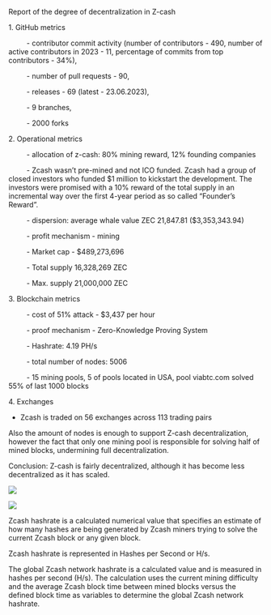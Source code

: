 ﻿Report of the degree of decentralization in Z-cash

1\. GitHub metrics

`     `- contributor commit activity (number of contributors - 490, number of active contributors in 2023 - 11, percentage of commits from top contributors - 34%),

`     `- number of pull requests - 90,

`     `- releases - 69 (latest - 23.06.2023), 

`     `- 9 branches, 

`     `- 2000 forks

2\. Operational metrics

`     `- allocation of z-cash: 80% mining reward, 12% founding companies

`     `- Zcash wasn’t pre-mined and not ICO funded. Zcash had a group of closed investors who funded $1 million to kickstart the development. The investors were promised with a 10% reward of the total supply in an incremental way over the first 4-year period as so called “Founder’s Reward”.

`     `- dispersion: average whale value ZEC 21,847.81 ($3,353,343.94)

`     `- profit mechanism - mining

`     `- Market cap - $489,273,696

`     `- Total supply 16,328,269 ZEC

`     `- Max. supply  21,000,000 ZEC

3\. Blockchain metrics

`     `- cost of 51% attack - $3,437 per hour

`     `- proof mechanism - Zero-Knowledge Proving System

`     `- Hashrate: 4.19 PH/s

`     `- total number of nodes: 5006

`     `- 15 mining pools, 5 of pools located in USA, pool viabtc.com solved 55% of last 1000 blocks 

4\. Exchanges

- Zcash is traded on 56 exchanges across 113 trading pairs

Also the amount of nodes is enough to support Z-cash decentralization, however the fact that only one mining pool is responsible for solving half of mined blocks, undermining full decentralization. 

Conclusion: Z-cash is fairly decentralized, although it has become less decentralized as it has scaled.

![](Aspose.Words.8dcb9bc3-b5c4-4d5a-9e66-a360bdb0553c.001.png)

![](Aspose.Words.8dcb9bc3-b5c4-4d5a-9e66-a360bdb0553c.002.png)

Zcash hashrate is a calculated numerical value that specifies an estimate of how many hashes are being generated by Zcash miners trying to solve the current Zcash block or any given block.

Zcash hashrate is represented in Hashes per Second or H/s.

The global Zcash network hashrate is a calculated value and is measured in hashes per second (H/s). The calculation uses the current mining difficulty and the average Zcash block time between mined blocks versus the defined block time as variables to determine the global Zcash network hashrate.


